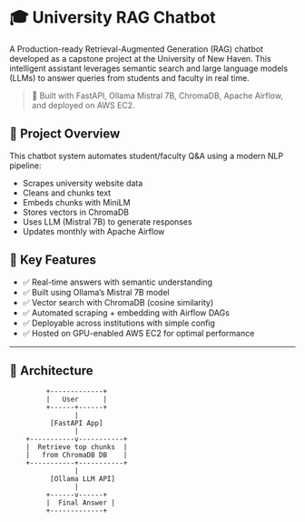 # 🎓 University RAG Chatbot 
A Production-ready Retrieval-Augmented Generation (RAG) chatbot developed as a capstone project at the University of New Haven. This intelligent assistant leverages semantic search and large language models (LLMs) to answer queries from students and faculty in real time.

> 🚀 Built with FastAPI, Ollama Mistral 7B, ChromaDB, Apache Airflow, and deployed on AWS EC2.


## 📌 Project Overview

This chatbot system automates student/faculty Q&A using a modern NLP pipeline:
- Scrapes university website data
- Cleans and chunks text
- Embeds chunks with MiniLM
- Stores vectors in ChromaDB
- Uses LLM (Mistral 7B) to generate responses
- Updates monthly with Apache Airflow


## 🧠 Key Features

- ✅ Real-time answers with semantic understanding
- ✅ Built using Ollama’s Mistral 7B model
- ✅ Vector search with ChromaDB (cosine similarity)
- ✅ Automated scraping + embedding with Airflow DAGs
- ✅ Deployable across institutions with simple config
- ✅ Hosted on GPU-enabled AWS EC2 for optimal performance

---

## 🧱 Architecture

```plaintext
         +-------------+ 
         |   User      |
         +------+------+
                |
          [FastAPI App]
                |
    +-----------v-----------+
    |  Retrieve top chunks  |
    |   from ChromaDB DB    |
    +-----------+-----------+
                |
          [Ollama LLM API]
                |
         +------v------+
         |  Final Answer |
         +-------------+
